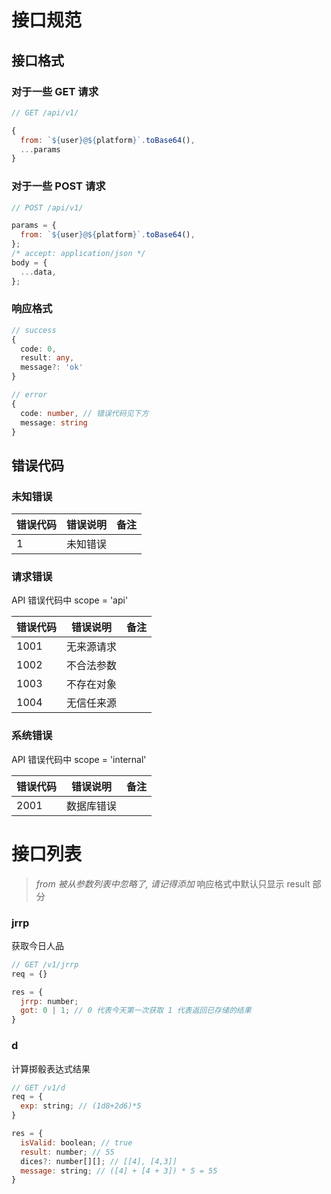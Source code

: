 # 接口规范

## 接口格式

### 对于一些 GET 请求

```js
// GET /api/v1/

{
  from: `${user}@${platform}`.toBase64(),
  ...params
}
```

### 对于一些 POST 请求

```js
// POST /api/v1/

params = {
  from: `${user}@${platform}`.toBase64(),
};
/* accept: application/json */
body = {
  ...data,
};
```

### 响应格式

```ts
// success
{
  code: 0,
  result: any,
  message?: 'ok'
}

// error
{
  code: number, // 错误代码见下方
  message: string
}
```

## 错误代码

### 未知错误

| 错误代码 | 错误说明 | 备注 |
| -------- | -------- | ---- |
| 1        | 未知错误 |      |

### 请求错误

API 错误代码中 scope = 'api'

| 错误代码 | 错误说明   | 备注 |
| -------- | ---------- | ---- |
| 1001     | 无来源请求 |      |
| 1002     | 不合法参数 |      |
| 1003     | 不存在对象 |      |
| 1004     | 无信任来源 |      |

### 系统错误

API 错误代码中 scope = 'internal'

| 错误代码 | 错误说明   | 备注 |
| -------- | ---------- | ---- |
| 2001     | 数据库错误 |      |

# 接口列表

> _from 被从参数列表中忽略了, 请记得添加_
> 响应格式中默认只显示 result 部分

### jrrp

获取今日人品

```js
// GET /v1/jrrp
req = {}

res = {
  jrrp: number;
  got: 0 | 1; // 0 代表今天第一次获取 1 代表返回已存储的结果
}
```

### d

计算掷骰表达式结果

```js
// GET /v1/d
req = {
  exp: string; // (1d8+2d6)*5
}

res = {
  isValid: boolean; // true
  result: number; // 55
  dices?: number[][]; // [[4], [4,3]]
  message: string; // ([4] + [4 + 3]) * 5 = 55
}
```
